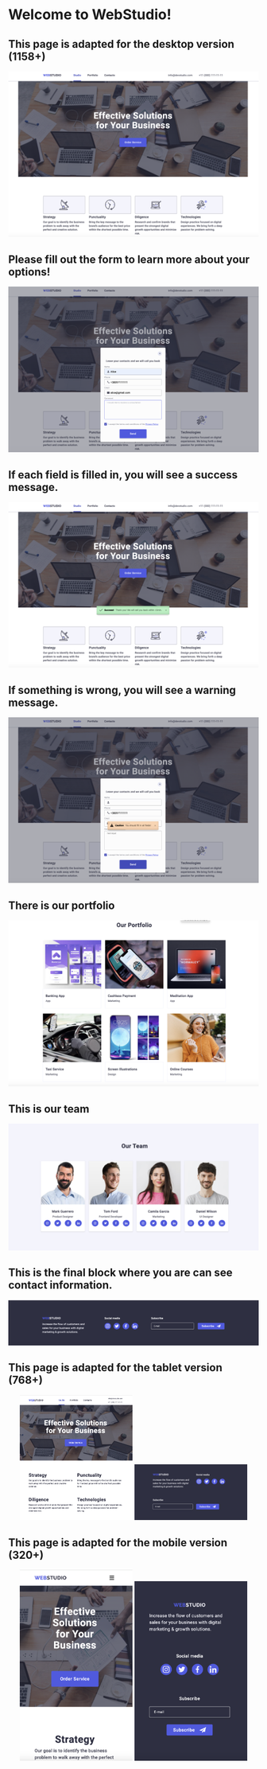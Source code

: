 # Welcome to WebStudio!
## This page is adapted for the desktop version (1158+)
![](./screenshorts/start_d.png)
## Please fill out the form to learn more about your options!
![](./screenshorts/modal_form_d.png)
## If each field is filled in, you will see a success message.
![](./screenshorts/modal_form_success_d.png)
## If something is wrong, you will see a warning message.
![](./screenshorts/modal_form_caution_d.png)
## There is our portfolio
![](./screenshorts/portfolio_d.png)
## This is our team
![](./screenshorts/team_d.png)
## This is the final block where you are can see contact information.
![](./screenshorts/footer_d.png)
## This page is adapted for the tablet version (768+)
<p align="center">
<img src="./screenshorts/start_t.png" alt="" width="45%">
  <img src="./screenshorts/footer_t.png" alt="" width="45%">
</p>

## This page is adapted for the mobile version (320+)
<p align="center">
<img src="./screenshorts/start_m.png" alt="" width="45%">
  <img src="./screenshorts/footer_m.png" alt="" width="45%">
</p>

